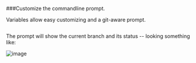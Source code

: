 ###Customize the commandline prompt.

Variables allow easy customizing and a git-aware prompt.

```export PS1="$IBlack$date @ $time12a $newLine$ICyan\u $Yellow$pathFull$IWhite\$(parse_git_branch)$IWhite $ "
```


The prompt will show the current branch and its status -- looking something like:

![image](http://)